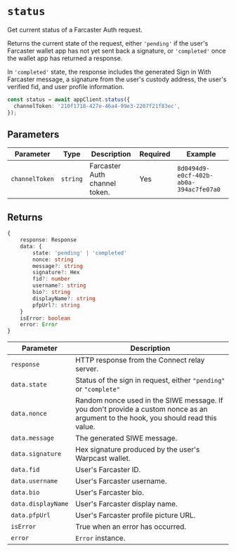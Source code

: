 # `status`

Get current status of a Farcaster Auth request.

Returns the current state of the request, either `'pending'` if the user's Farcaster wallet app has not yet sent back a signature, or `'completed'` once the wallet app has returned a response.

In `'completed'` state, the response includes the generated Sign in With Farcaster message, a signature from the user's custody address, the user's verified fid, and user profile information.

```ts
const status = await appClient.status({
  channelToken: '210f1718-427e-46a4-99e3-2207f21f83ec',
});
```

## Parameters

| Parameter      | Type     | Description                   | Required | Example                                |
| -------------- | -------- | ----------------------------- | -------- | -------------------------------------- |
| `channelToken` | `string` | Farcaster Auth channel token. | Yes      | `8d0494d9-e0cf-402b-ab0a-394ac7fe07a0` |

## Returns

```ts
{
    response: Response
    data: {
        state: 'pending' | 'completed'
        nonce: string
        message?: string
        signature?: Hex
        fid?: number
        username?: string
        bio?: string
        displayName?: string
        pfpUrl?: string
    }
    isError: boolean
    error: Error
}
```

| Parameter          | Description                                                                                                                        |
| ------------------ | ---------------------------------------------------------------------------------------------------------------------------------- |
| `response`         | HTTP response from the Connect relay server.                                                                                       |
| `data.state`       | Status of the sign in request, either `"pending"` or `"complete"`                                                                  |
| `data.nonce`       | Random nonce used in the SIWE message. If you don't provide a custom nonce as an argument to the hook, you should read this value. |
| `data.message`     | The generated SIWE message.                                                                                                        |
| `data.signature`   | Hex signature produced by the user's Warpcast wallet.                                                                              |
| `data.fid`         | User's Farcaster ID.                                                                                                               |
| `data.username`    | User's Farcaster username.                                                                                                         |
| `data.bio`         | User's Farcaster bio.                                                                                                              |
| `data.displayName` | User's Farcaster display name.                                                                                                     |
| `data.pfpUrl`      | User's Farcaster profile picture URL.                                                                                              |
| `isError`          | True when an error has occurred.                                                                                                   |
| `error`            | `Error` instance.                                                                                                                  |
